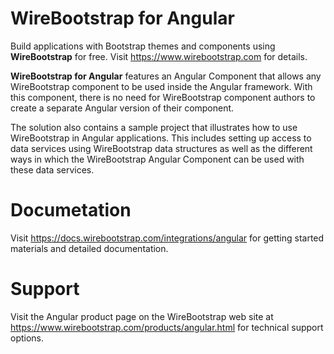 # WireBootstrap for Angular
Build applications with Bootstrap themes and components using **WireBootstrap** for free.  Visit https://www.wirebootstrap.com for details.

**WireBootstrap for Angular** features an Angular Component that allows any WireBootstrap component to be used inside the Angular framework.  With this component, there is no need for WireBootstrap component authors to create a separate Angular version of their component.  

The solution also contains a sample project that illustrates how to use WireBootstrap in Angular applications.  This includes setting up access to data services using WireBootstrap data structures as well as the different ways in which the WireBootstrap Angular Component can be used with these data services.

# Documetation
Visit https://docs.wirebootstrap.com/integrations/angular for getting started materials and detailed documentation.

# Support
Visit the Angular product page on the WireBootstrap web site at https://www.wirebootstrap.com/products/angular.html for technical support options.